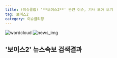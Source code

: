 ```yaml
---
title: (이슈클립) '**보이스2**' 관련 이슈, 기사 모아 보기
tag: 보이스2
category: 이슈클리핑
---
```

![wordcloud](https://s3.ap-northeast-2.amazonaws.com/lyrics101-wordcloud/2018-09-17-1537125934.png)
![news_img](https://user-images.githubusercontent.com/42597476/44507050-1206f400-a6e4-11e8-8d98-7ffbfebb353f.png)
## **'**보이스2**'** 뉴스속보 검색결과

